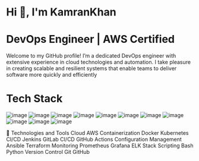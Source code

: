 

# Hi 👋, I'm KamranKhan

# DevOps Engineer | AWS Certified 
Welcome to my GitHub profile! I’m a dedicated DevOps engineer with extensive experience in cloud technologies and automation. I take pleasure in creating scalable and resilient systems that enable teams to deliver software more quickly and 
efficiently

# Tech Stack
![image](https://github.com/user-attachments/assets/404ed290-296b-4e6a-8698-efa9bee09dd2) ![image](https://github.com/user-attachments/assets/b129f6b3-b9d6-471e-a6a1-405e14c7c009) ![image](https://github.com/user-attachments/assets/e7ea4aa2-482d-4166-8992-50eb5d08d886) ![image](https://github.com/user-attachments/assets/4e7e2a71-db85-4255-995b-f363ef5e4ac6) ![image](https://github.com/user-attachments/assets/545d45b9-b6f5-478c-87f1-3d7690701739) ![image](https://github.com/user-attachments/assets/1ca0bfc1-3258-414a-bfa8-86e49ebf6416) ![image](https://github.com/user-attachments/assets/19e832e8-f34d-42d5-b3fc-14752bc8bc79) ![image](https://github.com/user-attachments/assets/2288676d-1207-42fc-b2cf-857e254acd0c) ![image](https://github.com/user-attachments/assets/b6b8538d-bee8-4152-a86d-0d6ff6720881) ![image](https://github.com/user-attachments/assets/3eb98be2-6c27-453b-9f17-ac1bc8382d27) ![image](https://github.com/user-attachments/assets/90d8fb2d-4a69-4107-80fb-ffa6976f2c86) 



🔧 Technologies and Tools
Cloud
AWS
Containerization
Docker
Kubernetes
CI/CD
Jenkins
GitLab CI/CD
GitHub Actions
Configuration Management
Ansible
Terraform
Monitoring
Prometheus
Grafana
ELK Stack
Scripting
Bash
Python
Version Control
Git
GitHub

























